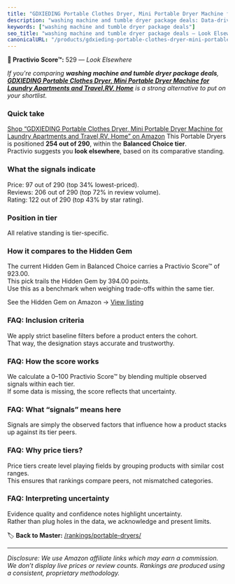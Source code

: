 ```yaml
---
title: "GDXIEDING Portable Clothes Dryer, Mini Portable Dryer Machine for Laundry Apartments and Travel,RV, Home"
description: "washing machine and tumble dryer package deals: Data-driven ranking using the Practivio Score™. Positioned by quality, value, demand, findability, momentum."
keywords: ["washing machine and tumble dryer package deals"]
seo_title: "washing machine and tumble dryer package deals — Look Elsewhere (2025)"
canonicalURL: "/products/gdxieding-portable-clothes-dryer-mini-portable-dryer-machine-for-laundry-apartments-and-travelrv-home-B0CXJ44VLB/"
---
```


**🚫 Practivio Score™:** 529 — _Look Elsewhere_


*If you're comparing **washing machine and tumble dryer package deals**, **[GDXIEDING Portable Clothes Dryer, Mini Portable Dryer Machine for Laundry Apartments and Travel,RV, Home](https://www.amazon.com/dp/B0CXJ44VLB?tag=practivio-20)** is a strong alternative to put on your shortlist.*
### Quick take
[Shop “GDXIEDING Portable Clothes Dryer, Mini Portable Dryer Machine for Laundry Apartments and Travel,RV, Home” on Amazon](https://www.amazon.com/dp/B0CXJ44VLB?tag=practivio-20)
This Portable Dryers is positioned **254 out of 290**, within the **Balanced Choice tier**.  
Practivio suggests you **look elsewhere**, based on its comparative standing.

### What the signals indicate
Price: 97 out of 290 (top 34% lowest-priced).  
Reviews: 206 out of 290 (top 72% in review volume).  
Rating: 122 out of 290 (top 43% by star rating).  

### Position in tier
All relative standing is tier-specific.

### How it compares to the Hidden Gem
The current Hidden Gem in Balanced Choice carries a Practivio Score™ of 923.00.  
This pick trails the Hidden Gem by 394.00 points.  
Use this as a benchmark when weighing trade-offs within the same tier.  

See the Hidden Gem on Amazon → [View listing](https://www.amazon.com/dp/B00Q4X2FSM?tag=practivio-20)

### FAQ: Inclusion criteria
We apply strict baseline filters before a product enters the cohort.  
That way, the designation stays accurate and trustworthy.

### FAQ: How the score works
We calculate a 0–100 Practivio Score™ by blending multiple observed signals within each tier.  
If some data is missing, the score reflects that uncertainty.

### FAQ: What “signals” means here
Signals are simply the observed factors that influence how a product stacks up against its tier peers.

### FAQ: Why price tiers?
Price tiers create level playing fields by grouping products with similar cost ranges.  
This ensures that rankings compare peers, not mismatched categories.

### FAQ: Interpreting uncertainty
Evidence quality and confidence notes highlight uncertainty.  
Rather than plug holes in the data, we acknowledge and present limits.


🏷️ **Back to Master:** [/rankings/portable-dryers/](/rankings/portable-dryers/)

---
_Disclosure: We use Amazon affiliate links which may earn a commission. We don’t display live prices or review counts. Rankings are produced using a consistent, proprietary methodology._

